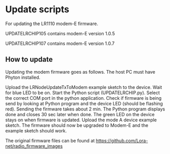 # Update scripts

For updating the LR1110 modem-E firmware.

UPDATELRCHIP105 contains modem-E version 1.0.5

UPDATELRCHIP107 contains modem-E version 1.0.7

## How to update
Updating the modem firmware goes as follows. The host PC must have Phyton installed.

Upload the LRNodeUpdateTxToModem example sketch to the device.
Wait for blue LED to be on.
Start the Python script (UPDATELRCHIP.py).
Select the correct COM port in the python application.
Check if firmware is being send by looking at Python program and the device LED (should be flashing red).
Sending the firmware takes about 2 min.
The Python program displays done and closes 30 sec later when done.
The green LED on the device stays on when firmware is updated.
Upload the mode A device example sketch.
The firmware should now be upgraded to Modem-E and the example sketch should work.


The original firmware files can be found at https://github.com/Lora-net/radio_firmware_images




